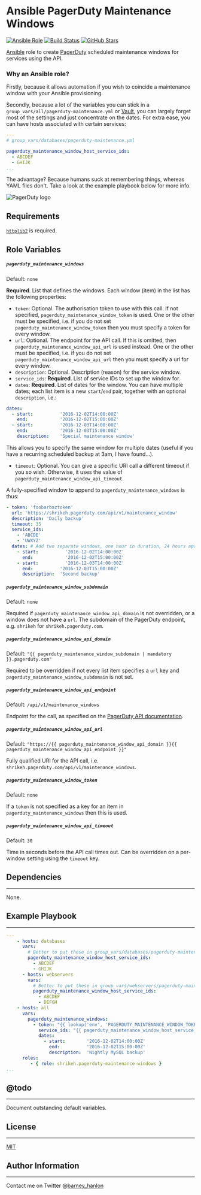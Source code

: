 # Ansible PagerDuty Maintenance Windows

[![Ansible Role](https://img.shields.io/ansible/role/ansible-6373.svg)](https://galaxy.ansible.com/detail#/role/6373)
[![Build Status](https://travis-ci.org/shrikeh/ansible-pagerduty-maintenance-windows.svg)](https://travis-ci.org/shrikeh/ansible-pagerduty-maintenance-windows)
[![GitHub Stars](https://img.shields.io/github/stars/shrikeh/ansible-server-density-monitoring.svg)](https://github.com/shrikeh/ansible-pagerduty-maintenance-windows)

[Ansible][ansible] role to create [PagerDuty][pagerduty] scheduled maintenance windows for services using the API.

### Why an Ansible role?

Firstly, because it allows automation if you wish to coincide a maintenance window with your Ansible provisioning.

Secondly, because a lot of the variables you can stick in a `group_vars/all/pagerduty-maintenance.yml` or [Vault][ansible_vault], you can largely forget most of the settings and just concentrate on the dates. For extra ease, you can have hosts associated with certain services:

```YAML
---
# group_vars/databases/pagerduty-maintenance.yml

pagerduty_maintenance_window_host_service_ids:
  - ABCDEF
  - GHIJK
...
```

The advantage? Because humans suck at remembering things, whereas YAML files don't. Take a look at the example playbook below for more info.

![PagerDuty logo](https://www.pagerduty.com/wp-content/themes/pd2015_git_sass/assets/img/pagerduty-logo-500px.png)


## Requirements

[`httplib2`][httplib2] is required.

## Role Variables

##### `pagerduty_maintenance_windows`
Default: `none`

**Required**. List that defines the windows. Each window (item) in the list has the following properties:

- `token`: Optional. The authorisation token to use with this call. If not specified, `pagerduty_maintenance_window_token` is used. One or the other must be specified, i.e. if you do not set `pagerduty_maintenance_window_token` then you must specify a token for every window.
- `url`: Optional. The endpoint for the API call. If this is omitted, then `pagerduty_maintenance_window_api_url` is used instead. One or the other must be specified, i.e. if you do not set `pagerduty_maintenance_window_api_url` then you must specify a url for every window.
- `description`: Optional. Description (reason) for the service window.
- `service_ids`: **Required**. List of service IDs to set up the window for.
- `dates`: **Required**. List of dates for the window. You can have multiple dates; each list item is a new `start`/`end` pair, together with an optional `description`, i.e.:

```YAML
dates:
  - start:  		'2016-12-02T14:00:00Z'
    end:    		'2016-12-02T15:00:00Z'
  - start:  		'2016-12-03T14:00:00Z'
    end:    		'2016-12-03T15:00:00Z'
    description: 	'Special maintenance window'

```
This allows you to specify the same window for multiple dates (useful if you have a recurring scheduled backup at 3am, I have found...).

- `timeout`: Optional. You can give a specific URI call a different timeout if you so wish. Otherwise, it uses the value of `pagerduty_maintenance_window_api_timeout`.

A fully-specified window to append to `pagerduty_maintenance_windows` is thus:
```YAML
- token: 'foobarbaztoken'
  url: 'https://shrikeh.pagerduty.com/api/v1/maintenance_window'
  description: 'Daily backup'
  timeout: 35
  service_ids:
    - 'ABCDE'
    - 'UWXYZ'
  dates: # Add two separate windows, one hour in duration, 24 hours apart.
    - start:  		  '2016-12-02T14:00:00Z'
      end:    		  '2016-12-02T15:00:00Z'
    - start:  		  '2016-12-03T14:00:00Z'
      end:    	    '2016-12-03T15:00:00Z'
      description: 	'Second backup'
```

##### `pagerduty_maintenance_window_subdomain`
Default: `none`

Required if `pagerduty_maintenance_window_api_domain` is not overridden, or a window does not have a `url`. The subdomain of the PagerDuty endpoint, e.g. `shrikeh` for `shrikeh.pagerduty.com`.

##### `pagerduty_maintenance_window_api_domain`
Default: `"{{ pagerduty_maintenance_window_subdomain | mandatory }}.pagerduty.com"`

Required to be overridden if not every list item specifies a `url` key and `pagerduty_maintenance_window_subdomain` is not set.

##### `pagerduty_maintenance_window_api_endpoint`
Default: `/api/v1/maintenance_windows`

Endpoint for the call, as specified on the [PagerDuty API documentation][pagerduty_api_docs].

##### `pagerduty_maintenance_window_api_url`
Default: `"https://{{ pagerduty_maintenance_window_api_domain }}{{ pagerduty_maintenance_window_api_endpoint }}"`

Fully qualified URI for the API call, i.e. `shrikeh.pagerduty.com/api/v1/maintenance_windows`.

##### `pagerduty_maintenance_window_token`
Default: `none`

If a `token` is not specified as a key for an item in `pagerduty_maintenance_windows` then this is used.

##### `pagerduty_maintenance_window_api_timeout`
Default: `30`

Time in seconds before the API call times out. Can be overridden on a per-window setting using the `timeout` key.

## Dependencies
------------

None.

## Example Playbook
----------------

```YAML
---
    - hosts: databases
      vars:
        # Better to put these in group_vars/databases/pagerduty-maintenance-windows.yml
        pagerduty_maintenance_window_host_service_ids:
          - ABCDEF
          - GHIJK
      - hosts: webservers
        vars:
          # Better to put these in group_vars/webservers/pagerduty-maintenance-windows.yml
          pagerduty_maintenance_window_host_service_ids:
            - ABCDEF
            - DEFGH
    - hosts: all
      vars:
        pagerduty_maintenance_windows:
          - token: "{{ lookup('env', 'PAGERDUTY_MAINTENANCE_WINDOW_TOKEN') }}"
            service_ids: "{{ pagerduty_maintenance_window_host_service_ids }}"
            dates:
              - start:        '2016-12-02T14:00:00Z'
                end:          '2016-12-02T15:00:00Z'
                description:  'Nightly MySQL backup'
      roles:
         - { role: shrikeh.pagerduty-maintenance-windows }
...
```
## @todo
-------

Document outstanding default variables.

## License
-------

[MIT][licence]

## Author Information
------------------
Contact me on Twitter @[barney_hanlon][twitter]

[ansible]:http://www.ansible.com/ "Ansible home page"
[pagerduty]: https://www.pagerduty.com/ "PagerDuty home page"
[ansible_vault]: http://docs.ansible.com/ansible/playbooks_vault.html "Ansible Vault documentation"
[licence]: https://raw.githubusercontent.com/shrikeh/ansible-pagerduty-maintenance-windows/master/LICENSE "Link to the license in the repository"
[twitter]: https://twitter.com/barney_hanlon "Link to my Twitter page"
[httplib2]: https://pypi.python.org/pypi/httplib2 "Python httplib2 library"
[pagerduty_api_docs]: https://developer.pagerduty.com/documentation/rest/maintenance_windows/create "PagerDuty API documentation for maintenance windows"
